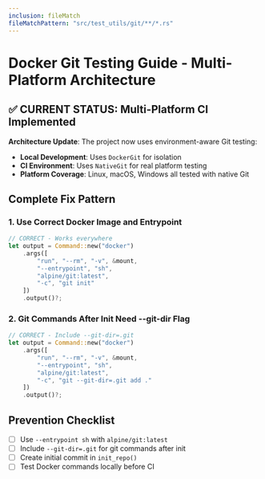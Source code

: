 ```yaml
---
inclusion: fileMatch
fileMatchPattern: "src/test_utils/git/**/*.rs"
---
```


# Docker Git Testing Guide - Multi-Platform Architecture

## ✅ CURRENT STATUS: Multi-Platform CI Implemented

**Architecture Update**: The project now uses environment-aware Git testing:

- **Local Development**: Uses `DockerGit` for isolation
- **CI Environment**: Uses `NativeGit` for real platform testing
- **Platform Coverage**: Linux, macOS, Windows all tested with native Git

## Complete Fix Pattern

### 1. Use Correct Docker Image and Entrypoint

```rust
// CORRECT - Works everywhere
let output = Command::new("docker")
    .args([
        "run", "--rm", "-v", &mount,
        "--entrypoint", "sh",
        "alpine/git:latest",
        "-c", "git init"
    ])
    .output()?;
```

### 2. Git Commands After Init Need --git-dir Flag

```rust
// CORRECT - Include --git-dir=.git
let output = Command::new("docker")
    .args([
        "run", "--rm", "-v", &mount,
        "--entrypoint", "sh",
        "alpine/git:latest",
        "-c", "git --git-dir=.git add ."
    ])
    .output()?;
```

## Prevention Checklist

- [ ] Use `--entrypoint sh` with `alpine/git:latest`
- [ ] Include `--git-dir=.git` for git commands after init
- [ ] Create initial commit in `init_repo()`
- [ ] Test Docker commands locally before CI
